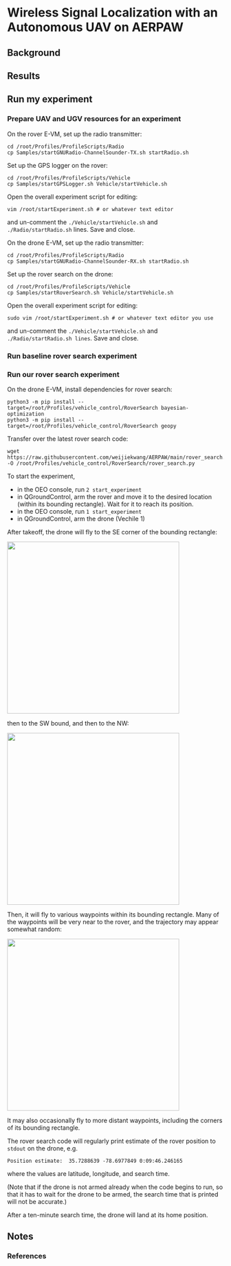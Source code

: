 # Wireless Signal Localization with an Autonomous UAV on AERPAW

## Background

## Results

## Run my experiment

### Prepare UAV and UGV resources for an experiment

On the rover E-VM, set up the radio transmitter:

```
cd /root/Profiles/ProfileScripts/Radio 
cp Samples/startGNURadio-ChannelSounder-TX.sh startRadio.sh 
```

Set up the GPS logger on the rover:

```
cd /root/Profiles/ProfileScripts/Vehicle
cp Samples/startGPSLogger.sh Vehicle/startVehicle.sh
```

Open the overall experiment script for editing:

```
vim /root/startExperiment.sh # or whatever text editor
```
and un-comment the `./Vehicle/startVehicle.sh` and `./Radio/startRadio.sh` lines. Save and close.

On the drone E-VM, set up the radio transmitter:

```
cd /root/Profiles/ProfileScripts/Radio 
cp Samples/startGNURadio-ChannelSounder-RX.sh startRadio.sh 
```

Set up the rover search on the drone:

```
cd /root/Profiles/ProfileScripts/Vehicle
cp Samples/startRoverSearch.sh Vehicle/startVehicle.sh
```

Open the overall experiment script for editing:

```
sudo vim /root/startExperiment.sh # or whatever text editor you use
```

and un-comment the `./Vehicle/startVehicle.sh` and `./Radio/startRadio.sh lines`. Save and close.

### Run baseline rover search experiment

### Run our rover search experiment

On the drone E-VM, install dependencies for rover search:

```
python3 -m pip install --target=/root/Profiles/vehicle_control/RoverSearch bayesian-optimization
python3 -m pip install --target=/root/Profiles/vehicle_control/RoverSearch geopy
```

Transfer over the latest rover search code:

```
wget https://raw.githubusercontent.com/weijiekwang/AERPAW/main/rover_search.py -O /root/Profiles/vehicle_control/RoverSearch/rover_search.py
```

To start the experiment,

* in the OEO console, run `2 start_experiment`
* in QGroundControl, arm the rover and move it to the desired location (within its bounding rectangle). Wait for it to reach its position.
* in the OEO console, run `1 start_experiment`
* in QGroundControl, arm the drone (Vechile 1)

After takeoff, the drone will fly to the SE corner of the bounding rectangle:

<img src="https://github.com/weijiekwang/AERPAW/assets/2316553/fdf9675e-c307-4846-8a3b-ce4e2145e381" width="400px"/>

then to the SW bound, and then to the NW: 

<img src="https://github.com/weijiekwang/AERPAW/assets/2316553/b42d82ec-7d82-40a5-88f1-07b3dda9c4ac" width="400px"/>


Then, it will fly to various waypoints within its bounding rectangle. Many of the waypoints will be very near to the rover, and the trajectory may appear somewhat random:

<img src="https://github.com/weijiekwang/AERPAW/assets/2316553/8480b5ce-1aa3-4bac-bc18-53bc71ea4517" width="400px"/>


It may also occasionally fly to more distant waypoints, including the corners of its bounding rectangle.

The rover search code will regularly print estimate of the rover position to `stdout` on the drone, e.g. 

```
Position estimate:  35.7288639 -78.6977849 0:09:46.246165
```
where the values are latitude, longitude, and search time. 

(Note that if the drone is not armed already when the code begins to run, so that it has to wait for the drone to be armed, the search time that is printed will not be accurate.)

After a ten-minute search time, the drone will land at its home position.

## Notes

### References
